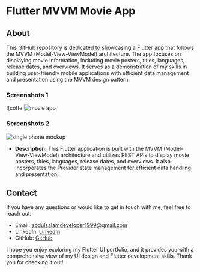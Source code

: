 # Flutter MVVM Movie App


## About

This GitHub repository is dedicated to showcasing a Flutter app that follows the MVVM (Model-View-ViewModel) architecture. The app focuses on displaying movie information, including movie posters, titles, languages, release dates, and overviews. It serves as a demonstration of my skills in building user-friendly mobile applications with efficient data management and presentation using the MVVM design pattern.

### Screenshots 1
![coffe ![movie app](https://github.com/abdulsalamdeveloper1999/MovieApp-MVVM-Provider/assets/114761249/f231de6e-30da-413d-a095-41e168d8c193)

### Screenshots 2
![single phone mockup](https://github.com/abdulsalamdeveloper1999/MovieApp-MVVM-Provider/assets/114761249/1cfb5b6a-2747-4b99-905d-4f6f6868d1d1)



- **Description:** This Flutter application is built with the MVVM (Model-View-ViewModel) architecture and utilizes REST APIs to display movie posters, titles, languages, release dates, and overviews. It also incorporates the Provider state management for efficient data handling and presentation.


## Contact

If you have any questions or would like to get in touch with me, feel free to reach out:

- Email: [abdulsalamdeveloper1999@gmail.com](mailto:abdulsalamdeveloper1999@gmail.com)
- LinkedIn: [LinkedIn](https://www.linkedin.com/in/abdul-salam-432b4a24b)
- GitHub: [GitHub](https://github.com/abdulsalamdeveloper1999)


I hope you enjoy exploring my Flutter UI portfolio, and it provides you with a comprehensive view of my UI design and Flutter development skills. Thank you for checking it out!
